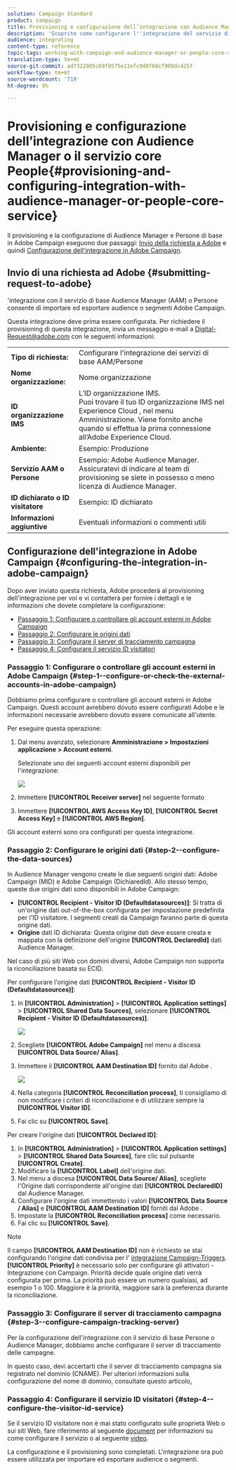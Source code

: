 ```yaml
---
solution: Campaign Standard
product: campaign
title: Provisioning e configurazione dell’integrazione con Audience Manager o il servizio core People
description: 'Scoprite come configurare l''integrazione del servizio di base  Audience Manager / Persone per iniziare a condividere audience o segmenti con le diverse soluzioni Adobe Experience Cloud. '
audience: integrating
content-type: reference
topic-tags: working-with-campaign-and-audience-manager-or-people-core-service
translation-type: tm+mt
source-git-commit: ad7322905c69f9575e11efc9d8f68cf909dc425f
workflow-type: tm+mt
source-wordcount: '719'
ht-degree: 9%

---
```



# Provisioning e configurazione dell’integrazione con Audience Manager o il servizio core People{#provisioning-and-configuring-integration-with-audience-manager-or-people-core-service}

Il provisioning e la configurazione di  Audience Manager e Persone di base in  Adobe Campaign eseguono due passaggi: [Invio della richiesta a  Adobe](#submitting-request-to-adobe) e quindi [Configurazione dell&#39;integrazione in  Adobe Campaign](#configuring-the-integration-in-adobe-campaign).

## Invio di una richiesta ad Adobe {#submitting-request-to-adobe}

&#39;integrazione con il servizio di base Audience Manager (AAM) o Persone consente di importare ed esportare audience o segmenti  Adobe Campaign.

Questa integrazione deve prima essere configurata. Per richiedere il provisioning di questa integrazione, invia un messaggio e-mail a [Digital-Request@adobe.com](mailto:Digital-Request@adobe.com) con le seguenti informazioni:

<table> 
 <tbody> 
  <tr> 
   <td> <strong>Tipo di richiesta:</strong><br /> </td> 
   <td> Configurare l'integrazione dei servizi di base AAM/Persone </td> 
  </tr> 
  <tr> 
   <td> <strong>Nome organizzazione:</strong><br /> </td> 
   <td> Nome organizzazione </td> 
  </tr> 
  <tr> 
   <td> <strong>ID organizzazione IMS</strong><br /> </td> 
   <td> L’ID organizzazione IMS. <br> Puoi trovare il tuo ID organizzazione IMS nel Experience Cloud , nel menu Amministrazione. Viene fornito anche quando si effettua la prima connessione all’Adobe Experience Cloud. </td> 
  </tr> 
  <tr> 
   <td> <strong>Ambiente:</strong><br /> </td> 
   <td> Esempio: Produzione </td> 
  </tr> 
  <tr> 
   <td> <strong>Servizio AAM o Persone</strong><br /> </td> 
   <td> Esempio: Adobe Audience Manager. Assicuratevi di indicare al team di provisioning se siete in possesso o meno  licenza di Audience Manager.</td> 
  </tr> 
  <tr> 
   <td> <strong>ID dichiarato o ID visitatore</strong><br /> </td> 
   <td> Esempio: ID dichiarato </td> 
  </tr> 
  <tr> 
   <td> <strong>Informazioni aggiuntive</strong><br /> </td> 
   <td> Eventuali informazioni o commenti utili </td> 
  </tr> 
 </tbody> 
</table>

## Configurazione dell&#39;integrazione in  Adobe Campaign {#configuring-the-integration-in-adobe-campaign}

Dopo aver inviato questa richiesta,  Adobe procederà al provisioning dell&#39;integrazione per voi e vi contatterà per fornire i dettagli e le informazioni che dovete completare la configurazione:

* [Passaggio 1: Configurare o controllare gli account esterni in  Adobe Campaign](#step-1--configure-or-check-the-external-accounts-in-adobe-campaign)
* [Passaggio 2: Configurare le origini dati](#step-2--configure-the-data-sources)
* [Passaggio 3: Configurare il server di tracciamento campagna](#step-3--configure-campaign-tracking-server)
* [Passaggio 4: Configurare il servizio ID visitatori](#step-4--configure-the-visitor-id-service)

### Passaggio 1: Configurare o controllare gli account esterni in  Adobe Campaign {#step-1--configure-or-check-the-external-accounts-in-adobe-campaign}

Dobbiamo prima configurare o controllare gli account esterni in  Adobe Campaign. Questi account avrebbero dovuto essere configurati  Adobe e le informazioni necessarie avrebbero dovuto essere comunicate all&#39;utente.

Per eseguire questa operazione:

1. Dal menu avanzato, selezionare **Amministrazione > Impostazioni applicazione > Account esterni**.

   Selezionate uno dei seguenti account esterni disponibili per l&#39;integrazione:

   ![](assets/integration_aam_1.png)

1. Immettere **[!UICONTROL Receiver server]** nel seguente formato
1. Immettere **[!UICONTROL AWS Access Key ID]**, **[!UICONTROL Secret Access Key]** e **[!UICONTROL AWS Region]**.

Gli account esterni sono ora configurati per questa integrazione.

### Passaggio 2: Configurare le origini dati {#step-2--configure-the-data-sources}

In Audience Manager vengono create le due seguenti origini dati:  Adobe Campaign (MID) e  Adobe Campaign (DichiaredId). Allo stesso tempo, queste due origini dati sono disponibili in  Adobe Campaign:

* **[!UICONTROL Recipient - Visitor ID (Defaultdatasources)]**: Si tratta di un&#39;origine dati out-of-the-box configurata per impostazione predefinita per l&#39;ID visitatore. I segmenti creati da Campaign faranno parte di questa origine dati.
* **Origine** dati ID dichiarata: Questa origine dati deve essere creata e mappata con la definizione dell&#39;origine  **[!UICONTROL DeclaredId]** dati  Audience Manager.

Nel caso di più siti Web con domini diversi,  Adobe Campaign non supporta la riconciliazione basata su ECID.

Per configurare l&#39;origine dati **[!UICONTROL Recipient - Visitor ID (Defaultdatasources)]**:

1. In **[!UICONTROL Administration]** > **[!UICONTROL Application settings]** > **[!UICONTROL Shared Data Sources]**, selezionare **[!UICONTROL Recipient - Visitor ID (Defaultdatasources)]**.

   ![](assets/integration_aam_2.png)

1. Scegliete **[!UICONTROL Adobe Campaign]** nel menu a discesa **[!UICONTROL Data Source/ Alias]**.
1. Immettere il **[!UICONTROL AAM Destination ID]** fornito dal Adobe .

   ![](assets/integration_aam_3.png)

1. Nella categoria **[!UICONTROL Reconciliation process]**, ti consigliamo di non modificare i criteri di riconciliazione e di utilizzare sempre la **[!UICONTROL Visitor ID]**.
1. Fai clic su **[!UICONTROL Save]**.

Per creare l&#39;origine dati **[!UICONTROL Declared ID]**:

1. In **[!UICONTROL Administration]** > **[!UICONTROL Application settings]** > **[!UICONTROL Shared Data Sources]**, fare clic sul pulsante **[!UICONTROL Create]**.
1. Modificare la **[!UICONTROL Label]** dell&#39;origine dati.
1. Nel menu a discesa **[!UICONTROL Data Source/ Alias]**, scegliete l&#39;Origine dati corrispondente all&#39;origine dati **[!UICONTROL DeclaredID]** dal  Audience Manager.
1. Configurare l&#39;origine dati immettendo i valori **[!UICONTROL Data Source / Alias]** e **[!UICONTROL AAM Destination ID]** forniti dal Adobe .
1. Impostate la **[!UICONTROL Reconciliation process]** come necessario.
1. Fai clic su **[!UICONTROL Save]**.

>[!NOTE]
>
>Il campo **[!UICONTROL AAM Destination ID]** non è richiesto se stai configurando l&#39;origine dati condivisa per l&#39; [integrazione Campaign-Triggers](../../integrating/using/configuring-triggers-in-experience-cloud.md). **[!UICONTROL Priority]** è necessario solo per configurare gli attivatori - Integrazione con Campaign. Priorità decide quale origine dati verrà configurata per prima. La priorità può essere un numero qualsiasi, ad esempio 1 o 100. Maggiore è la priorità, maggiore sarà la preferenza durante la riconciliazione.

### Passaggio 3: Configurare il server di tracciamento campagna {#step-3--configure-campaign-tracking-server}

Per la configurazione dell&#39;integrazione con il servizio di base Persone o Audience Manager, dobbiamo anche configurare il server di tracciamento delle campagne.

In questo caso, devi accertarti che il server di tracciamento campagna sia registrato nel dominio (CNAME). Per ulteriori informazioni sulla configurazione del nome di dominio, consultate questo articolo[.](https://helpx.adobe.com/it/campaign/kb/domain-name-delegation.html)

### Passaggio 4: Configurare il servizio ID visitatori {#step-4--configure-the-visitor-id-service}

Se il servizio ID visitatore non è mai stato configurato sulle proprietà Web o sui siti Web, fare riferimento al seguente [document](https://docs.adobe.com/content/help/en/id-service/using/implementation/setup-aam-analytics.html) per informazioni su come configurare il servizio o al seguente [video](https://helpx.adobe.com/it/marketing-cloud/how-to/email-marketing.html#step-two).

La configurazione e il provisioning sono completati. L&#39;integrazione ora può essere utilizzata per importare ed esportare audience o segmenti.
